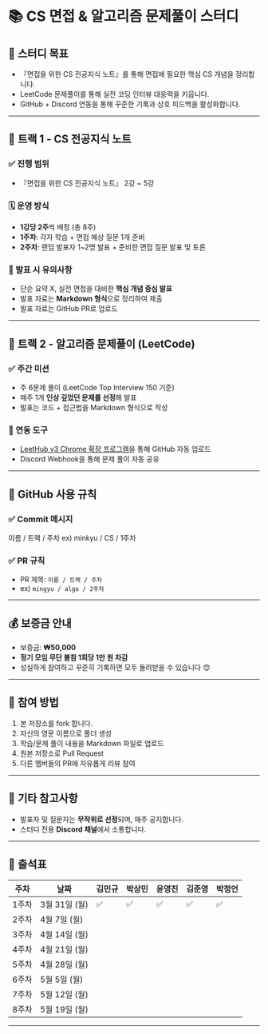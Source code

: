 # 📚 CS 면접 & 알고리즘 문제풀이 스터디

## 🎯 스터디 목표

- 『면접을 위한 CS 전공지식 노트』를 통해 면접에 필요한 핵심 CS 개념을 정리합니다.
- LeetCode 문제풀이를 통해 실전 코딩 인터뷰 대응력을 키웁니다.
- GitHub + Discord 연동을 통해 꾸준한 기록과 상호 피드백을 활성화합니다.

---

## 🧩 트랙 1 - CS 전공지식 노트

### ✅ 진행 범위

- 『면접을 위한 CS 전공지식 노트』 2강 ~ 5강

### 🗓️ 운영 방식

- **1강당 2주**씩 배정 (총 8주)
- **1주차**: 각자 학습 + 면접 예상 질문 1개 준비
- **2주차**: 랜덤 발표자 1~2명 발표 + 준비한 면접 질문 발표 및 토론

### 📝 발표 시 유의사항

- 단순 요약 X, 실전 면접을 대비한 **핵심 개념 중심 발표**
- 발표 자료는 **Markdown 형식**으로 정리하여 제출
- 발표 자료는 GitHub PR로 업로드

---

## 🧠 트랙 2 - 알고리즘 문제풀이 (LeetCode)

### ✅ 주간 미션

- 주 6문제 풀이 (LeetCode Top Interview 150 기준)
- 매주 1개 **인상 깊었던 문제를 선정**해 발표
- 발표는 코드 + 접근법을 Markdown 형식으로 작성

### 🔧 연동 도구

- [LeetHub v3 Chrome 확장 프로그램](https://chromewebstore.google.com/detail/leethub-v3/kdkgpjpenaeoodajljkflmlnkoihkmda?hl=ko&utm_source=ext_sidebar)을 통해 GitHub 자동 업로드
- Discord Webhook을 통해 문제 풀이 자동 공유

---

## 💾 GitHub 사용 규칙

### ✅ Commit 메시지

이름 / 트랙 / 주차
ex) minkyu / CS / 1주차

### ✅ PR 규칙

- PR 제목: `이름 / 트랙 / 주차`
- ex) `mingyu / algo / 2주차`

---

## 💰 보증금 안내

- 보증금: **₩50,000**
- **정기 모임 무단 불참 1회당 1만 원 차감**
- 성실하게 참여하고 꾸준히 기록하면 모두 돌려받을 수 있습니다 😊

---

## 🙋 참여 방법

1. 본 저장소를 fork 합니다.
2. 자신의 영문 이름으로 폴더 생성
3. 학습/문제 풀이 내용을 Markdown 파일로 업로드
4. 원본 저장소로 Pull Request
5. 다른 멤버들의 PR에 자유롭게 리뷰 참여

---

## 📎 기타 참고사항

- 발표자 및 질문자는 **무작위로 선정**되며, 매주 공지합니다.
- 스터디 전용 **Discord 채널**에서 소통합니다.

---

## 📅 출석표

| 주차  | 날짜          | 김민규 | 박상민 | 윤영진 | 김준영 | 박정언 |
| ----- | ------------- | ------ | ------ | ------ | ------ | ------ |
| 1주차 | 3월 31일 (월) | ✅     | ✅     | ✅     | ✅     | ✅     |
| 2주차 | 4월 7일 (월)  |        |        |        |        |        |
| 3주차 | 4월 14일 (월) |        |        |        |        |        |
| 4주차 | 4월 21일 (월) |        |        |        |        |        |
| 5주차 | 4월 28일 (월) |        |        |        |        |        |
| 6주차 | 5월 5일 (월)  |        |        |        |        |        |
| 7주차 | 5월 12일 (월) |        |        |        |        |        |
| 8주차 | 5월 19일 (월) |        |        |        |        |        |

---
